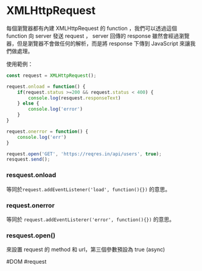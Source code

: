 # XMLHttpRequest
每個瀏覽器都有內建 XMLHttpRequest 的 function ，我們可以透過這個 function 向 server 發送 request ， server 回傳的 response 雖然會經過瀏覽器，但是瀏覽器不會做任何的解析，而是將 response 下傳到 JavaScript 來讓我們做處理。

使用範例：
```js
const request = XMLHttpRequest();

request.onload = function() {
	if(request.status >=200 && request.status < 400) {
		console.log(resquest.responseText)
	} else {
		console.log('error')
	}	
}

request.onerror = function() {
	console.log('err')
}

request.open('GET', 'https://reqres.in/api/users', true);
resquest.send();
```

### resquest.onload 
等同於`request.addEventListener('load', function(){})` 的意思。

### request.onerror 
等同於 `request.addEventListerer('error', function(){})`  的意思。

### resquest.open() 
來設置 request 的 method 和 url，第三個參數預設為 true (async)

#DOM 
#request
